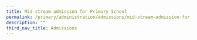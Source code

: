 ```yaml
---
title: Mid stream admission for Primary School
permalink: /primary/administration/admissions/mid-stream-admission-for-primary-school/
description: ""
third_nav_title: Admissions
---
```

